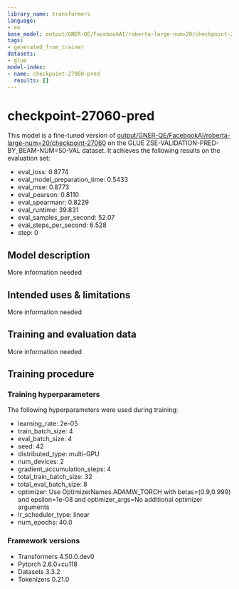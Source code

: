 ```yaml
---
library_name: transformers
language:
- en
base_model: output/GNER-QE/FacebookAI/roberta-large-num=20/checkpoint-27060
tags:
- generated_from_trainer
datasets:
- glue
model-index:
- name: checkpoint-27060-pred
  results: []
---
```


<!-- This model card has been generated automatically according to the information the Trainer had access to. You
should probably proofread and complete it, then remove this comment. -->

# checkpoint-27060-pred

This model is a fine-tuned version of [output/GNER-QE/FacebookAI/roberta-large-num=20/checkpoint-27060](https://huggingface.co/output/GNER-QE/FacebookAI/roberta-large-num=20/checkpoint-27060) on the GLUE ZSE-VALIDATION-PRED-BY_BEAM-NUM=50-VAL dataset.
It achieves the following results on the evaluation set:
- eval_loss: 0.8774
- eval_model_preparation_time: 0.5433
- eval_mse: 0.8773
- eval_pearson: 0.8110
- eval_spearmanr: 0.8229
- eval_runtime: 39.831
- eval_samples_per_second: 52.07
- eval_steps_per_second: 6.528
- step: 0

## Model description

More information needed

## Intended uses & limitations

More information needed

## Training and evaluation data

More information needed

## Training procedure

### Training hyperparameters

The following hyperparameters were used during training:
- learning_rate: 2e-05
- train_batch_size: 4
- eval_batch_size: 4
- seed: 42
- distributed_type: multi-GPU
- num_devices: 2
- gradient_accumulation_steps: 4
- total_train_batch_size: 32
- total_eval_batch_size: 8
- optimizer: Use OptimizerNames.ADAMW_TORCH with betas=(0.9,0.999) and epsilon=1e-08 and optimizer_args=No additional optimizer arguments
- lr_scheduler_type: linear
- num_epochs: 40.0

### Framework versions

- Transformers 4.50.0.dev0
- Pytorch 2.6.0+cu118
- Datasets 3.3.2
- Tokenizers 0.21.0
